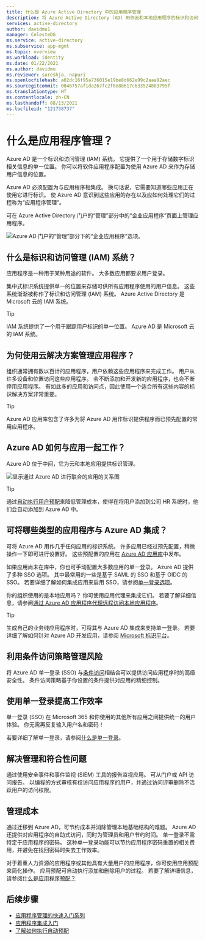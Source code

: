 ```yaml
---
title: 什么是 Azure Active Directory 中的应用程序管理
description: 将 Azure Active Directory (AD) 用作云和本地应用程序的标识和访问管理 (IAM) 系统的概述。
services: active-directory
author: davidmu1
manager: CelesteDG
ms.service: active-directory
ms.subservice: app-mgmt
ms.topic: overview
ms.workload: identity
ms.date: 01/22/2021
ms.author: davidmu
ms.reviewer: sureshja, napuri
ms.openlocfilehash: a02dc16f95a736015e19be8d662e99c2aaa92aec
ms.sourcegitcommit: 0046757af1da267fc2f0e88617c633524883795f
ms.translationtype: HT
ms.contentlocale: zh-CN
ms.lasthandoff: 08/13/2021
ms.locfileid: "121738737"
---
```

# <a name="what-is-application-management"></a>什么是应用程序管理？

Azure AD 是一个标识和访问管理 (IAM) 系统。 它提供了一个用于存储数字标识相关信息的单一位置。 你可以将软件应用程序配置为使用 Azure AD 来作为存储用户信息的位置。

Azure AD 必须配置为与应用程序相集成。 换句话说，它需要知道哪些应用正在使用它进行标识。 使 Azure AD 意识到这些应用的存在以及应如何处理它们的过程称为“应用程序管理”。

可在 Azure Active Directory 门户的“管理”部分中的“企业应用程序”页面上管理应用程序。

![Azure AD 门户的“管理”部分下的“企业应用程序”选项。](media/what-is-application-management/enterprise-applications-in-nav.png)

## <a name="what-is-an-identity-and-access-management-iam-system"></a>什么是标识和访问管理 (IAM) 系统？

应用程序是一种用于某种用途的软件。 大多数应用都要求用户登录。

集中式标识系统提供单一的位置来存储可供所有应用程序使用的用户信息。 这些系统渐渐被称作了标识和访问管理 (IAM) 系统。 Azure Active Directory 是 Microsoft 云的 IAM 系统。

>[!TIP]
>IAM 系统提供了一个用于跟踪用户标识的单一位置。 Azure AD 是 Microsoft 云的 IAM 系统。

## <a name="why-manage-applications-with-a-cloud-solution"></a>为何使用云解决方案管理应用程序？

组织通常拥有数以百计的应用程序，用户依赖这些应用程序来完成工作。 用户从许多设备和位置访问这些应用程序。 会不断添加和开发新的应用程序，也会不断停用应用程序。 有如此多的应用和访问点，因此使用一个适合所有这些内容的标识解决方案非常重要。

>[!TIP]
>Azure AD 应用库包含了许多为将 Azure AD 用作标识提供程序而已预先配置的常用应用程序。

## <a name="how-does-azure-ad-work-with-apps"></a>Azure AD 如何与应用一起工作？

Azure AD 位于中间，它为云和本地应用提供标识管理。

![显示通过 Azure AD 进行联合的应用的关系图](media/what-is-application-management/app-management-overview.png)

>[!TIP]
>通过[自动执行用户预配](../app-provisioning/user-provisioning.md)来降低管理成本，使得在将用户添加到公司 HR 系统时，他们会自动添加到 Azure AD 中。

## <a name="what-types-of-applications-can-i-integrate-with-azure-ad"></a>可将哪些类型的应用程序与 Azure AD 集成？

可将 Azure AD 用作几乎任何应用的标识系统。 许多应用已经过预先配置，稍微操作一下即可进行设置好。 这些预配置的应用在 [Azure AD 应用库](/azure/active-directory/saas-apps/)中发布。

如果应用尚未在库中，你也可手动配置大多数应用的单一登录。 Azure AD 提供了多种 SSO 选项。 其中最常用的一些是基于 SAML 的 SSO 和基于 OIDC 的 SSO。 若要详细了解如何集成应用来启用 SSO，请参阅[单一登录选项](sso-options.md)。

你的组织使用的是本地应用吗？ 你可使用应用代理来集成它们。 若要了解详细信息，请参阅[通过 Azure AD 应用程序代理远程访问本地应用程序](../app-proxy/application-proxy.md)。

>[!TIP]
>生成自己的业务线应用程序时，可将其与 Azure AD 集成来支持单一登录。 若要详细了解如何针对 Azure AD 开发应用，请参阅 [Microsoft 标识平台](..//develop/v2-overview.md)。

## <a name="manage-risk-with-conditional-access-policies"></a>利用条件访问策略管理风险

将 Azure AD 单一登录 (SSO) 与[条件访问](../conditional-access/concept-conditional-access-cloud-apps.md)相结合可以提供访问应用程序时的高级安全性。 条件访问策略基于你设置的条件提供对应用的精细控制。

## <a name="improve-productivity-with-single-sign-on"></a>使用单一登录提高工作效率

单一登录 (SSO) 在 Microsoft 365 和你使用的其他所有应用之间提供统一的用户体验。 你无需再反复输入用户名和密码！

若要详细了解单一登录，请参阅[什么是单一登录](what-is-single-sign-on.md)。

## <a name="address-governance-and-compliance"></a>解决管理和符合性问题

通过使用安全事件和事件监视 (SIEM) 工具的报告监视应用。 可从门户或 API 访问报告。 以编程的方式审核有权访问应用程序的用户，并通过访问评审删除不活跃用户的访问权限。

## <a name="manage-costs"></a>管理成本

通过迁移到 Azure AD，可节约成本并消除管理本地基础结构的难题。 Azure AD 还提供对应用程序的自助式访问，同时为管理员和用户节约时间。 单一登录不需特定于应用程序的密码。 这种单一登录功能可以节约应用程序密码重置的相关费用，并避免在找回密码时失去工作效率。

对于着重人力资源的应用程序或其他具有大量用户的应用程序，你可使用应用预配来简化操作。 应用预配可自动执行添加和删除用户的过程。 若要了解详细信息，请参阅[什么是应用程序预配？](../app-provisioning/user-provisioning.md)

## <a name="next-steps"></a>后续步骤

- [应用程序管理的快速入门系列](view-applications-portal.md)
- [应用程序集成入门](plan-an-application-integration.md)
- [了解如何执行自动预配](../app-provisioning/user-provisioning.md)
